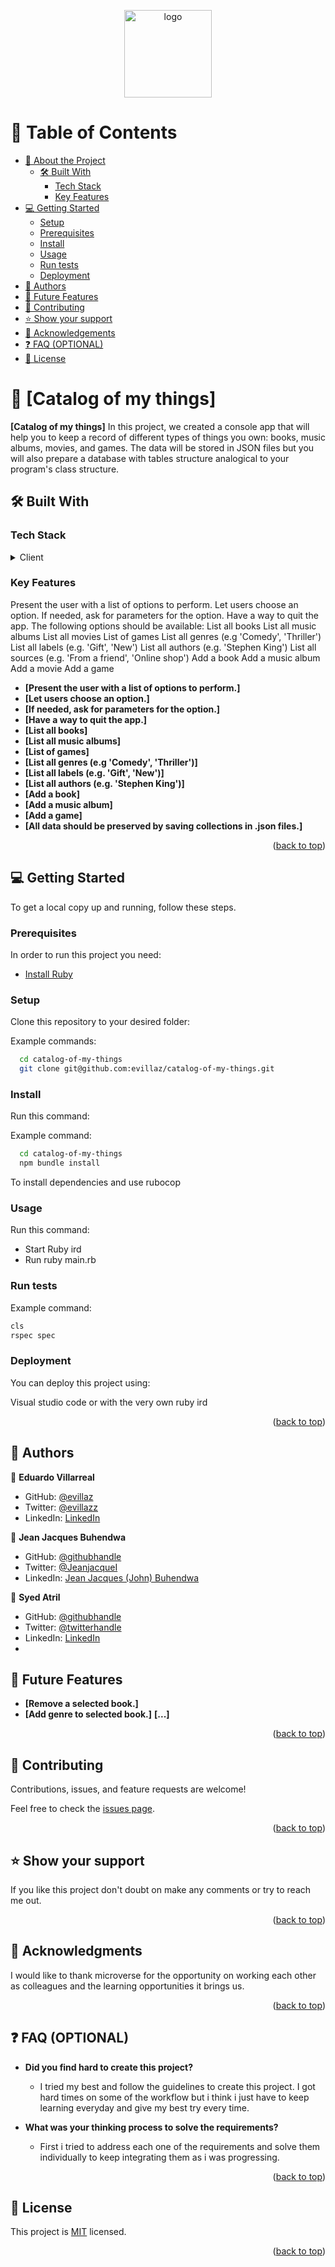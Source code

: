 <a name="readme-top"></a>

<!--
HOW TO USE:
This is an example of how you may give instructions on setting up your project locally.

Modify this file to match your project and remove sections that don't apply.

REQUIRED SECTIONS:
- Table of Contents
- About the Project
  - Built With
- Getting Started
- Authors
- Future Features
- Contributing
- Show your support
- Acknowledgements
- License

OPTIONAL SECTIONS:
- FAQ

After you're finished please remove all the comments and instructions!
-->

<div align="center">
  <!-- You are encouraged to replace this logo with your own! Otherwise you can also remove it. -->
  <img src="logo.png" alt="logo" width="140"  height="auto" />
  <br/>

</div>

<!-- TABLE OF CONTENTS -->

# 📗 Table of Contents

- [📖 About the Project](#about-project)
  - [🛠 Built With](#built-with)
    - [Tech Stack](#tech-stack)
    - [Key Features](#key-features)
- [💻 Getting Started](#getting-started)
  - [Setup](#setup)
  - [Prerequisites](#prerequisites)
  - [Install](#install)
  - [Usage](#usage)
  - [Run tests](#run-tests)
  - [Deployment](#triangular_flag_on_post-deployment)
- [👥 Authors](#authors)
- [🔭 Future Features](#future-features)
- [🤝 Contributing](#contributing)
- [⭐️ Show your support](#support)
- [🙏 Acknowledgements](#acknowledgements)
- [❓ FAQ (OPTIONAL)](#faq)
- [📝 License](#license)

<!-- PROJECT DESCRIPTION -->

# 📖 [Catalog of my things] <a name="about-project"></a>
**[Catalog of my things]** In this project, we created a console app that will help you to keep a record of different types of things you own: books, music albums, movies, and games. The data will be stored in JSON files but you will also prepare a database with tables structure analogical to your program's class structure.


## 🛠 Built With <a name="built-with"></a>

### Tech Stack <a name="tech-stack"></a>

<details>
  <summary>Client</summary>
  <ul>
    <li><a href="">Ruby</a></li>
  </ul>
</details>

<!--
<details>
  <summary>Server</summary>
  <ul>
    <li><a href="">React</a></li>
  </ul>
</details>

<details>
<summary>Database</summary>
  <ul>
    <li><a href="https://api.spacexdata.com"> SpaceX API</a></li>
  </ul>
</details>
 -->
<!-- Features -->

### Key Features <a name="key-features"></a>

Present the user with a list of options to perform.
Let users choose an option.
If needed, ask for parameters for the option.
Have a way to quit the app.
The following options should be available:
List all books
List all music albums
List all movies
List of games
List all genres (e.g 'Comedy', 'Thriller')
List all labels (e.g. 'Gift', 'New')
List all authors (e.g. 'Stephen King')
List all sources (e.g. 'From a friend', 'Online shop')
Add a book
Add a music album
Add a movie
Add a game
- **[Present the user with a list of options to perform.]**
- **[Let users choose an option.]**
- **[If needed, ask for parameters for the option.]**
- **[Have a way to quit the app.]**
- **[List all books]**
- **[List all music albums]**
- **[List of games]**
- **[List all genres (e.g 'Comedy', 'Thriller')]**
- **[List all labels (e.g. 'Gift', 'New')]**
- **[List all authors (e.g. 'Stephen King')]**
- **[Add a book]**
- **[Add a music album]**
- **[Add a game]**
- **[All data should be preserved by saving collections in .json files.]**

<p align="right">(<a href="#readme-top">back to top</a>)</p>

<!-- GETTING STARTED -->

## 💻 Getting Started <a name="getting-started"></a>

To get a local copy up and running, follow these steps.

### Prerequisites

In order to run this project you need:
- [Install Ruby](https://www.ruby-lang.org/en/documentation/installation/)

### Setup

Clone this repository to your desired folder:


Example commands:

```sh
  cd catalog-of-my-things
  git clone git@github.com:evillaz/catalog-of-my-things.git
```
### Install

Run this command: 

Example command:

```sh
  cd catalog-of-my-things
  npm bundle install
```

To install dependencies and use rubocop

### Usage

Run this command: 
- Start Ruby ird
- Run ruby main.rb
<!--
Example command:

```sh
  cd catalog-of-my-things
  npm start
```
-->

### Run tests

Example command:

```sh
cls
rspec spec
```
### Deployment


You can deploy this project using:

Visual studio code or with the very own ruby ird

<p align="right">(<a href="#readme-top">back to top</a>)</p>
 
<!-- AUTHORS -->

## 👥 Authors <a name="authors"></a>

👤 **Eduardo Villarreal**

- GitHub: [@evillaz](https://github.com/evillaz)
- Twitter: [@evillazz](https://twitter.com/evillazz)
- LinkedIn: [LinkedIn](https://linkedin.com/in/eduardo-villarreal-144a8925a)

👤 **Jean Jacques Buhendwa**

- GitHub: [@githubhandle](https://github.com/jeanbuhendwa)
- Twitter: [@JeanjacqueI]([https://twitter.com/MbaleKagheni](https://twitter.com/JeanjacqueI))
- LinkedIn: [Jean Jacques (John) Buhendwa](https://www.linkedin.com/in/johnbuhendwa/)

👤 **Syed Atril**

- GitHub: [@githubhandle](https://github.com/Atril33)
- Twitter: [@twitterhandle](https://twitter.com/AtrilSyed)
- LinkedIn: [LinkedIn](https://www.linkedin.com/in/syed-atril-831696248/)
- 
<!-- FUTURE FEATURES -->

## 🔭 Future Features <a name="future-features"></a>
- **[Remove a selected book.]**
- **[Add genre to selected book.]**
**[...]**


<p align="right">(<a href="#readme-top">back to top</a>)</p>

<!-- CONTRIBUTING -->

## 🤝 Contributing <a name="contributing"></a>

Contributions, issues, and feature requests are welcome!

Feel free to check the [issues page](../../issues/).

<p align="right">(<a href="#readme-top">back to top</a>)</p>

<!-- SUPPORT -->

## ⭐️ Show your support <a name="support"></a>

If you like this project  don't doubt on make any comments or try to reach me out.

<p align="right">(<a href="#readme-top">back to top</a>)</p>

<!-- ACKNOWLEDGEMENTS -->

## 🙏 Acknowledgments <a name="acknowledgements"></a>

<!-- Give credit to everyone who inspired your codebase. -->

I would like to thank microverse for the opportunity on working each other as colleagues and the learning opportunities it brings us.

<p align="right">(<a href="#readme-top">back to top</a>)</p>

<!-- FAQ (optional) -->

## ❓ FAQ (OPTIONAL) <a name="faq"></a>

- **Did you find hard to create this project?**

  - I tried my best and follow the guidelines to create this project. I got hard times on some of the workflow but i think i just have to keep learning everyday and give my best try every time.

- **What was your thinking process to solve the requirements?**

  - First i tried to address each one of the requirements and solve them individually to keep integrating them as i was progressing.

<p align="right">(<a href="#readme-top">back to top</a>)</p>

<!-- LICENSE -->

## 📝 License <a name="license"></a>

This project is [MIT](/LICENSE) licensed.

<p align="right">(<a href="#readme-top">back to top</a>)</p>
